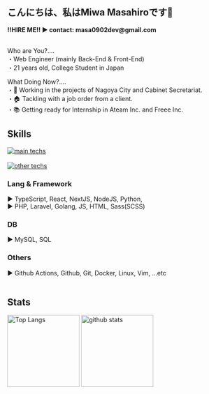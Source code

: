 <section>
  <h1>こんにちは、私はMiwa Masahiroです👋</h1>
  <p>
    <b>‼️HIRE ME‼️ ▶️ contact: masa0902dev@gmail.com</b><br><br>
  </p>
  <p>
    Who are You?....<br>
    ・Web Engineer (mainly Back-End & Front-End)<br>
    ・21 years old, College Student in Japan<br>
<!--     ・department of Physical Engineering, NIT<br> -->
  </p>
  <p>
    What Doing Now?....<br>
    ・💼 Working in the projects of Nagoya City and Cabinet Secretariat.<br>
    ・🏠 Tackling with a job order from a client.<br>
<!--     ・🔥 Developing my web app, <a href="https://github.com/masa0902dev/github-contribution-graphs">Github-Contribution-Graphs</a><br> -->
    ・📚 Getting ready for Internship in Ateam Inc. and Freee Inc.<br>
  </p>
</section>



<section>
  <h1>Skills</h1>
  
  <div align="left">
    <a href="https://skillicons.dev">
      <img alt="main techs" src="https://skillicons.dev/icons?theme=light&perline=10&i=ts,react,next,nodejs,js,py,php,laravel,go,mysql,githubactions,github,git,linux,bash,docker,html,css,sass">
    </a>
    <br><br>
    <a href="https://skillicons.dev">
      <img alt="other techs" src="https://skillicons.dev/icons?theme=light&perline=10&i=npm,graphql,postman,md,vim,vscode,heroku,apple,notion">
    </a>
    <div>
      <h3>Lang & Framework</h3>
      ▶️ TypeScript, React, NextJS, NodeJS, Python,<br>
      ▶️ PHP, Laravel, Golang, JS, HTML, Sass(SCSS)<br>
    </div>
    <div>
      <h3>DB</h3>
      ▶️ MySQL, SQL<br>
    <div>
      <h3>Others</h3>
      ▶️ Github Actions, Github, Git, Docker, Linux, Vim, ...etc<br>
    </div>
    <br>
  </div>
</section>



<section>
  <h1>Stats</h1>
  
  <p align="left"> 
    <img alt="Top Langs" height="165px" src="https://github-readme-stats-ten-lilac-82.vercel.app/api/top-langs/?username=masa0902dev&layout=compact&show_icons=true&theme=onedark&count_private=true&size_weight=0.3&count_weight=0.7&hide=css,blade&title_color=FFD100&text_color=3AC0FF&border_radius=6">
    <!-- size_weight:byte count, count_weight:レポジトリが持つ割合 -->
    <!-- css:scssがあるので, blade:phpがあるので -->
    <!-- exclude_repo:特定のレポジトリを排除 -->
    <img alt="github stats" height="165px" src="https://github-readme-stats-ten-lilac-82.vercel.app/api?username=masa0902dev&theme=onedark&show_icons=true&count_private=true&title_color=FFD100&text_color=00AEFF&icon_color=FFD100&border_radius=6">
  </p>

  <!-- 05/12/2024にWakaTimeをcursorに入れたので、十分な作業時間が記録されたら表示 -->
  <!-- <a href="https://github.com/masa0902dev/github-readme-stats">
    <img align="center" width="800" src="https://github-readme-stats.vercel.app/api/wakatime?username=@masa0902dev&layout=compact" />
  </a> -->
</section>
